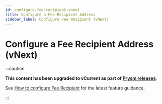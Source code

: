 ```yaml
---
id: configure-fee-recipient-vnext
title: Configure a Fee Recipient Address 
sidebar_label: Configure Fee Recipient (vNext)
---
```


# Configure a Fee Recipient Address (vNext)

:::caution

**This content has been upgraded to vCurrent as part of [Prysm releases](https://github.com/OffchainLabs/prysm/releases)**.

See [How to configure Fee Recipient](/configure-prysm/configure-fee-recipient.md) for the latest feature guidance.

:::
